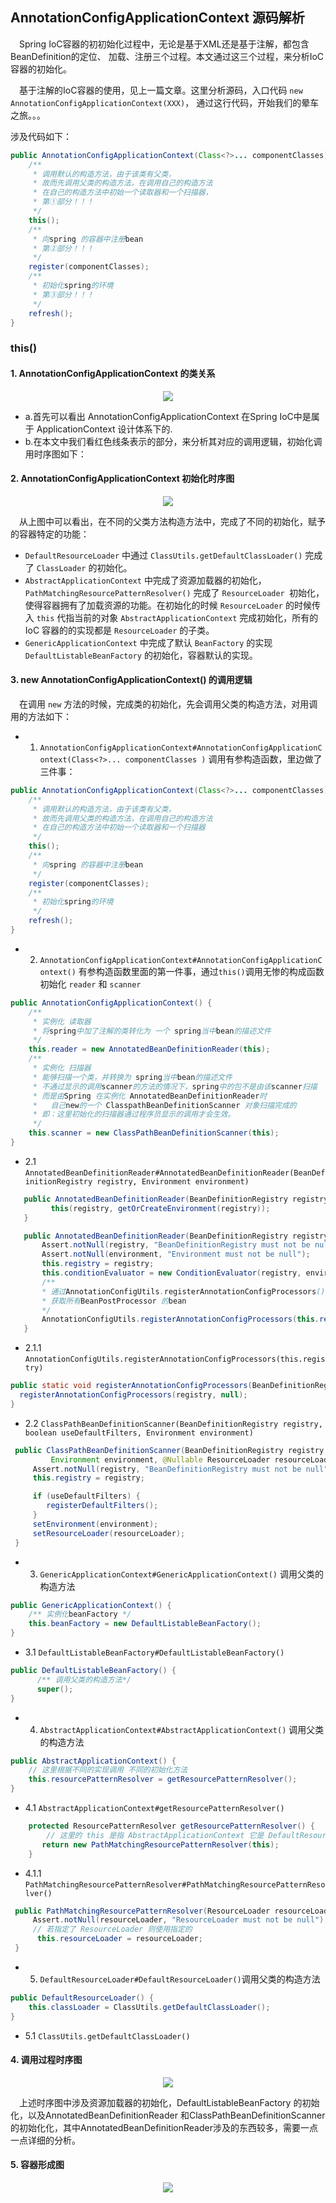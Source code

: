 ## AnnotationConfigApplicationContext 源码解析
&ensp;&ensp;Spring IoC容器的初初始化过程中，无论是基于XML还是基于注解，都包含BeanDefinition的定位、
加载、注册三个过程。本文通过这三个过程，来分析IoC容器的初始化。

&ensp;&ensp;基于注解的IoC容器的使用，见上一篇文章。这里分析源码，入口代码 `new AnnotationConfigApplicationContext(XXX)`，
通过这行代码，开始我们的晕车之旅。。。

涉及代码如下：
```java
public AnnotationConfigApplicationContext(Class<?>... componentClasses) {
    /**
     * 调用默认的构造方法，由于该类有父类，
     * 故而先调用父类的构造方法，在调用自己的构造方法
     * 在自己的构造方法中初始一个读取器和一个扫描器，
     * 第①部分！！！
     */
    this();
    /**
     * 向spring 的容器中注册bean
     * 第②部分！！！
     */
    register(componentClasses);
    /**
     * 初始化spring的环境
     * 第③部分！！！
     */
    refresh();
}
```

### this()

#### 1. AnnotationConfigApplicationContext 的类关系

<div align="center">
    <img src="https://github.com/FunCheney/spring/blob/master/spring-src-read/src/main/java/my/image/ioc/annotionConfigApplication/AnntionConfigApplicationContext_class_relation.jpg">
 </div> 

- a.首先可以看出 AnnotationConfigApplicationContext 在Spring IoC中是属于 ApplicationContext 设计体系下的.
- b.在本文中我们看红色线条表示的部分，来分析其对应的调用逻辑，初始化调用时序图如下：

#### 2. AnnotationConfigApplicationContext 初始化时序图
<div align="center">
    <img src="https://github.com/FunCheney/spring/blob/master/spring-src-read/src/main/java/my/image/ioc/annotionConfigApplication/new_AnnotationConfigApplicationContext.jpg">
 </div> 
 
 &ensp;&ensp;从上图中可以看出，在不同的父类方法构造方法中，完成了不同的初始化，赋予的容器特定的功能：

 - `DefaultResourceLoader` 中通过 `ClassUtils.getDefaultClassLoader()` 完成了 `ClassLoader` 的初始化。 
 -  `AbstractApplicationContext` 中完成了资源加载器的初始化，`PathMatchingResourcePatternResolver()` 完成了 `ResourceLoader
  `初始化，使得容器拥有了加载资源的功能。在初始化的时候 `ResourceLoader` 的时候传入 `this` 代指当前的对象 `AbstractApplicationContext` 
  完成初始化，所有的 IoC 容器的的实现都是 `ResourceLoader` 的子类。
 - `GenericApplicationContext` 中完成了默认 `BeanFactory` 的实现 `DefaultListableBeanFactory` 的初始化，容器默认的实现。

#### 3. new AnnotationConfigApplicationContext() 的调用逻辑
&ensp;&ensp;在调用 `new` 方法的时候，完成类的初始化，先会调用父类的构造方法，对用调用的方法如下：
* 1. `AnnotationConfigApplicationContext#AnnotationConfigApplicationContext(Class<?>... componentClasses
)` 调用有参构造函数，里边做了三件事：
```java
public AnnotationConfigApplicationContext(Class<?>... componentClasses) {
    /**
     * 调用默认的构造方法，由于该类有父类，
     * 故而先调用父类的构造方法，在调用自己的构造方法
     * 在自己的构造方法中初始一个读取器和一个扫描器
     */
    this();
    /**
     * 向spring 的容器中注册bean
     */
    register(componentClasses);
    /**
     * 初始化spring的环境
     */
    refresh();
}
```
* 2. `AnnotationConfigApplicationContext#AnnotationConfigApplicationContext()` 有参构造函数里面的第一件事，通过`this()`调用无惨的构成函数
初始化 `reader` 和 `scanner`
```java
public AnnotationConfigApplicationContext() {
    /**
     * 实例化 读取器
     * 将spring中加了注解的类转化为 一个 spring当中bean的描述文件
     */
    this.reader = new AnnotatedBeanDefinitionReader(this);
    /**
     * 实例化 扫描器
     * 能够扫描一个类，并转换为 spring当中bean的描述文件
     * 不通过显示的调用scanner的方法的情况下，spring中的包不是由该scanner扫描
     * 而是由Spring 在实例化 AnnotatedBeanDefinitionReader时
     *   自己new的一个 ClasspathBeanDefinitionScanner 对象扫描完成的
     * 即：这里初始化的扫描器通过程序员显示的调用才会生效。
     */
    this.scanner = new ClassPathBeanDefinitionScanner(this);
}
```

   - 2.1 `AnnotatedBeanDefinitionReader#AnnotatedBeanDefinitionReader(BeanDefinitionRegistry registry, Environment
    environment)`
    
```java
   public AnnotatedBeanDefinitionReader(BeanDefinitionRegistry registry) {
         this(registry, getOrCreateEnvironment(registry));
   }
```
```java
   public AnnotatedBeanDefinitionReader(BeanDefinitionRegistry registry, Environment environment) {
       Assert.notNull(registry, "BeanDefinitionRegistry must not be null");
       Assert.notNull(environment, "Environment must not be null");
       this.registry = registry;
       this.conditionEvaluator = new ConditionEvaluator(registry, environment, null);
       /**
       * 通过AnnotationConfigUtils.registerAnnotationConfigProcessors()
       * 获取所有BeanPostProcessor 的bean
       */
       AnnotationConfigUtils.registerAnnotationConfigProcessors(this.registry);
   }
```
   + 2.1.1 `AnnotationConfigUtils.registerAnnotationConfigProcessors(this.registry)`
   
```java
public static void registerAnnotationConfigProcessors(BeanDefinitionRegistry registry) {
  registerAnnotationConfigProcessors(registry, null);
}
```

  - 2.2 `ClassPathBeanDefinitionScanner(BeanDefinitionRegistry registry, boolean useDefaultFilters, Environment
      environment)`
 
```java
 public ClassPathBeanDefinitionScanner(BeanDefinitionRegistry registry, boolean useDefaultFilters,
         Environment environment, @Nullable ResourceLoader resourceLoader) {
     Assert.notNull(registry, "BeanDefinitionRegistry must not be null");
     this.registry = registry;

     if (useDefaultFilters) {
        registerDefaultFilters();
     }
     setEnvironment(environment);
     setResourceLoader(resourceLoader);
 }
```
* 3. `GenericApplicationContext#GenericApplicationContext()` 调用父类的构造方法

```java
public GenericApplicationContext() {
    /** 实例化beanFactory */
    this.beanFactory = new DefaultListableBeanFactory();
}

```
   - 3.1 `DefaultListableBeanFactory#DefaultListableBeanFactory()`
   
```java
public DefaultListableBeanFactory() {
      /** 调用父类的构造方法*/
      super();
}
```
* 4. `AbstractApplicationContext#AbstractApplicationContext()` 调用父类的构造方法

```java
public AbstractApplicationContext() {
    // 这里根据不同的实现调用 不同的初始化方法
    this.resourcePatternResolver = getResourcePatternResolver();
}
```
   - 4.1 `AbstractApplicationContext#getResourcePatternResolver()`
   
```java
    protected ResourcePatternResolver getResourcePatternResolver() {
        // 这里的 this 是指 AbstractApplicationContext 它是 DefaultResourceLoader 的子类
       return new PathMatchingResourcePatternResolver(this);
    }
```
   + 4.1.1 `PathMatchingResourcePatternResolver#PathMatchingResourcePatternResolver()`
   
```java
 public PathMatchingResourcePatternResolver(ResourceLoader resourceLoader) {
     Assert.notNull(resourceLoader, "ResourceLoader must not be null");
     // 若指定了 ResourceLoader 则使用指定的
      this.resourceLoader = resourceLoader;
 }
```
* 5. `DefaultResourceLoader#DefaultResourceLoader()`调用父类的构造方法

```java
public DefaultResourceLoader() {
    this.classLoader = ClassUtils.getDefaultClassLoader();
}
```

   - 5.1 `ClassUtils.getDefaultClassLoader()`


#### 4. 调用过程时序图

 <div align="center">
    <img src="https://github.com/FunCheney/spring/blob/master/spring-src-read/src/main/java/my/image/ioc/annotionConfigApplication/AnnotationConfigApplicationContext_init_sequence.jpg">
 </div>

&ensp;&ensp;上述时序图中涉及资源加载器的初始化，DefaultListableBeanFactory 的初始化，以及AnnotatedBeanDefinitionReader
和ClassPathBeanDefinitionScanner的初始化化，其中AnnotatedBeanDefinitionReader涉及的东西较多，需要一点一点详细的分析。


#### 5. 容器形成图

 <div align="center">
    <img src="https://github.com/FunCheney/spring/blob/master/spring-src-read/src/main/java/my/image/ioc/annotionConfigApplication/spring_ioc.jpg">
 </div>